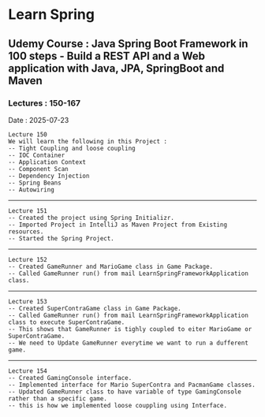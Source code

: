 # Learn Spring
## Udemy Course : Java Spring Boot Framework in 100 steps - Build a REST API and a Web application with Java, JPA, SpringBoot and Maven
### Lectures : 150-167

Date : 2025-07-23

    Lecture 150
    We will learn the following in this Project :
    -- Tight Coupling and loose coupling
    -- IOC Container
    -- Application Context
    -- Component Scan
    -- Dependency Injection
    -- Spring Beans
    -- Autowiring

----
    Lecture 151
    -- Created the project using Spring Initializr.
    -- Imported Project in IntelliJ as Maven Project from Existing resources.
    -- Started the Spring Project.

---
    Lecture 152
    -- Created GameRunner and MarioGame class in Game Package.
    -- Called GameRunner run() from mail LearnSpringFrameworkApplication class.

---
    Lecture 153
    -- Created SuperContraGame class in Game Package.
    -- Called GameRunner run() from mail LearnSpringFrameworkApplication class to execute SuperContraGame.
    -- This shows that GameRunner is tighly coupled to eiter MarioGame or SuperContraGame.
    -- We need to Update GameRunner everytime we want to run a dufferent game.

---
    Lecture 154
    -- Created GamingConsole interface.
    -- Implemented interface for Mario SuperContra and PacmanGame classes.
    -- Updated GameRunner class to have variable of type GamingConsole rather than a specific game.
    -- this is how we implemented loose couppling using Interface.